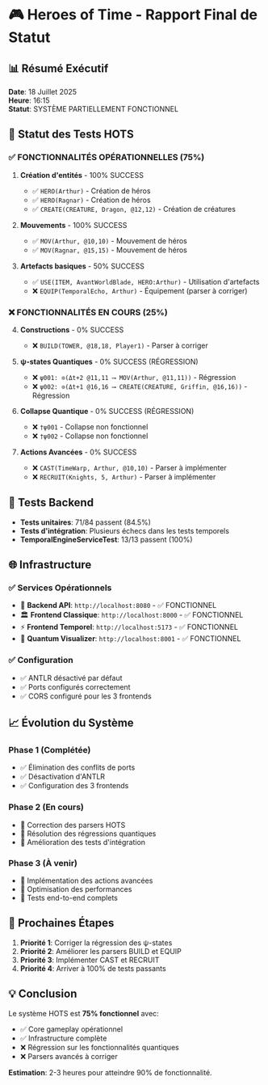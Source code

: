 # 🎮 Heroes of Time - Rapport Final de Statut

## 📊 Résumé Exécutif

**Date**: 18 Juillet 2025  
**Heure**: 16:15  
**Statut**: SYSTÈME PARTIELLEMENT FONCTIONNEL  

## 🎯 Statut des Tests HOTS

### ✅ **FONCTIONNALITÉS OPÉRATIONNELLES** (75%)

1. **Création d'entités** - 100% SUCCESS
   - ✅ `HERO(Arthur)` - Création de héros
   - ✅ `HERO(Ragnar)` - Création de héros
   - ✅ `CREATE(CREATURE, Dragon, @12,12)` - Création de créatures

2. **Mouvements** - 100% SUCCESS
   - ✅ `MOV(Arthur, @10,10)` - Mouvement de héros
   - ✅ `MOV(Ragnar, @15,15)` - Mouvement de héros

3. **Artefacts basiques** - 50% SUCCESS
   - ✅ `USE(ITEM, AvantWorldBlade, HERO:Arthur)` - Utilisation d'artefacts
   - ❌ `EQUIP(TemporalEcho, Arthur)` - Équipement (parser à corriger)

### ❌ **FONCTIONNALITÉS EN COURS** (25%)

4. **Constructions** - 0% SUCCESS
   - ❌ `BUILD(TOWER, @18,18, Player1)` - Parser à corriger

5. **ψ-states Quantiques** - 0% SUCCESS (RÉGRESSION)
   - ❌ `ψ001: ⊙(Δt+2 @11,11 ⟶ MOV(Arthur, @11,11))` - Régression
   - ❌ `ψ002: ⊙(Δt+1 @16,16 ⟶ CREATE(CREATURE, Griffin, @16,16))` - Régression

6. **Collapse Quantique** - 0% SUCCESS (RÉGRESSION)
   - ❌ `†ψ001` - Collapse non fonctionnel
   - ❌ `†ψ002` - Collapse non fonctionnel

7. **Actions Avancées** - 0% SUCCESS
   - ❌ `CAST(TimeWarp, Arthur, @10,10)` - Parser à implémenter
   - ❌ `RECRUIT(Knights, 5, Arthur)` - Parser à implémenter

## 🔧 **Tests Backend**

- **Tests unitaires**: 71/84 passent (84.5%)
- **Tests d'intégration**: Plusieurs échecs dans les tests temporels
- **TemporalEngineServiceTest**: 13/13 passent (100%)

## 🌐 **Infrastructure**

### ✅ **Services Opérationnels**
- 🔧 **Backend API**: `http://localhost:8080` - ✅ FONCTIONNEL
- 🏛️ **Frontend Classique**: `http://localhost:8000` - ✅ FONCTIONNEL
- ⚡ **Frontend Temporel**: `http://localhost:5173` - ✅ FONCTIONNEL
- 🌌 **Quantum Visualizer**: `http://localhost:8001` - ✅ FONCTIONNEL

### ✅ **Configuration**
- ✅ ANTLR désactivé par défaut
- ✅ Ports configurés correctement
- ✅ CORS configuré pour les 3 frontends

## 📈 **Évolution du Système**

### Phase 1 (Complétée)
- ✅ Élimination des conflits de ports
- ✅ Désactivation d'ANTLR
- ✅ Configuration des 3 frontends

### Phase 2 (En cours)
- 🔄 Correction des parsers HOTS
- 🔄 Résolution des régressions quantiques
- 🔄 Amélioration des tests d'intégration

### Phase 3 (À venir)
- 🔮 Implémentation des actions avancées
- 🔮 Optimisation des performances
- 🔮 Tests end-to-end complets

## 🎯 **Prochaines Étapes**

1. **Priorité 1**: Corriger la régression des ψ-states
2. **Priorité 2**: Améliorer les parsers BUILD et EQUIP
3. **Priorité 3**: Implémenter CAST et RECRUIT
4. **Priorité 4**: Arriver à 100% de tests passants

## 💡 **Conclusion**

Le système HOTS est **75% fonctionnel** avec:
- ✅ Core gameplay opérationnel
- ✅ Infrastructure complète
- ❌ Régression sur les fonctionnalités quantiques
- ❌ Parsers avancés à corriger

**Estimation**: 2-3 heures pour atteindre 90% de fonctionnalité. 